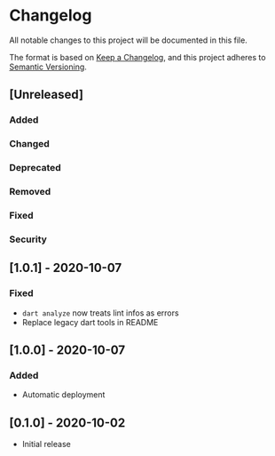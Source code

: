 # Changelog
All notable changes to this project will be documented in this file.

The format is based on [Keep a Changelog](https://keepachangelog.com/en/1.0.0/),
and this project adheres to [Semantic Versioning](https://semver.org/spec/v2.0.0.html).

## [Unreleased]
### Added
### Changed
### Deprecated
### Removed
### Fixed
### Security

## [1.0.1] - 2020-10-07
### Fixed
- `dart analyze` now treats lint infos as errors
- Replace legacy dart tools in README

## [1.0.0] - 2020-10-07
### Added
- Automatic deployment

## [0.1.0] - 2020-10-02
- Initial release
